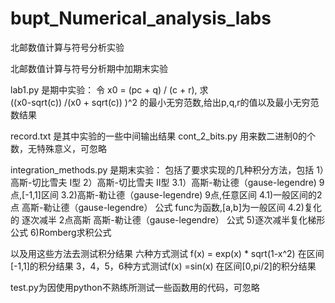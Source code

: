 # bupt_Numerical_analysis_labs
北邮数值计算与符号分析实验

北邮数值计算与符号分析期中加期末实验
 
lab1.py 是期中实验：
令
    x0 = (pc + q) / (c + r),
求  
    ((x0-sqrt(c)) /(x0 + sqrt(c)) )^2
的最小无穷范数,给出p,q,r的值以及最小无穷范数结果

record.txt 是其中实验的一些中间输出结果
cont_2_bits.py 用来数二进制0的个数，无特殊意义，可忽略

integration_methods.py 是期末实验：
    包括了要求实现的几种积分方法，包括
        1）高斯-切比雪夫 Ⅰ型
        2）高斯-切比雪夫 Ⅱ型
        3.1）高斯-勒让德（gause-legendre) 9点,[-1,1]区间
        3.2)高斯-勒让德（gause-legendre) 9点,任意区间
        4.1)一般区间的2点 高斯-勒让德（gause-legendre） 公式  func为函数,[a,b]为一般区间
        4.2)复化的 逐次减半 2点高斯 高斯-勒让德（gause-legendre） 公式
        5)逐次减半复化梯形公式
        6)Romberg求积公式

以及用这些方法去测试积分结果
    六种方式测试 f(x) = exp(x) * sqrt(1-x^2) 在区间[-1,1]的积分结果
    3，4，5，6种方式测试f(x) =sin(x) 在区间[0,pi/2]的积分结果

test.py为因使用python不熟练所测试一些函数用的代码，可忽略


